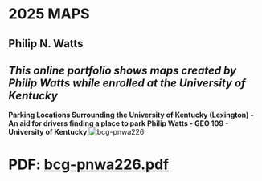 # 2025 MAPS
## **Philip N. Watts**
## _This online portfolio shows maps created by Philip Watts while enrolled at the University of Kentucky_

**Parking Locations Surrounding the University of Kentucky (Lexington) - An aid for drivers finding a place to park
Philip Watts - GEO 109 - University of Kentucky**
![bcg-pnwa226](https://github.com/user-attachments/assets/97fe4662-8ce3-4060-8ce0-8c2d234e7fc3)
# PDF: [bcg-pnwa226.pdf](https://github.com/user-attachments/files/19692160/bcg-pnwa226.pdf)

